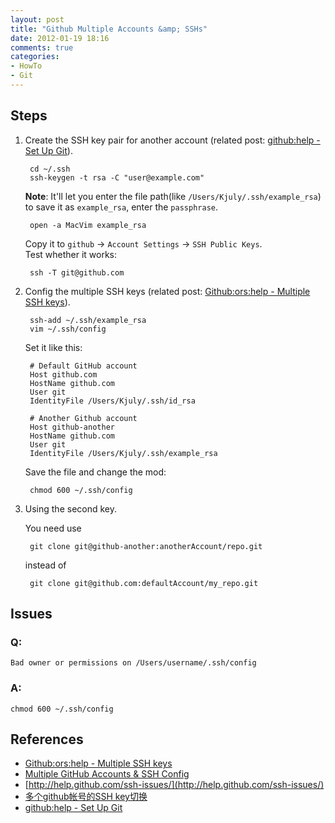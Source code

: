 ```yaml
---
layout: post
title: "Github Multiple Accounts &amp; SSHs"
date: 2012-01-19 18:16
comments: true
categories: 
- HowTo
- Git
---
```


## Steps

1. Create the SSH key pair for another account (related post: [github:help - Set Up Git](http://help.github.com/mac-set-up-git/)).

        cd ~/.ssh  
        ssh-keygen -t rsa -C "user@example.com"

    __Note__: It'll let you enter the file path(like `/Users/Kjuly/.ssh/example_rsa`) to save it as `example_rsa`, enter the `passphrase`.  

        open -a MacVim example_rsa

    Copy it to `github` -> `Account Settings` -> `SSH Public Keys`.  
    Test whether it works:

        ssh -T git@github.com

2. Config the multiple SSH keys (related post: [Github:ors:help - Multiple SSH keys](http://ufz.github.com/help/multiple-ssh-keys/)).

        ssh-add ~/.ssh/example_rsa
        vim ~/.ssh/config

    Set it like this:

        # Default GitHub account
        Host github.com
        HostName github.com
        User git
        IdentityFile /Users/Kjuly/.ssh/id_rsa

        # Another Github account
        Host github-another
        HostName github.com
        User git
        IdentityFile /Users/Kjuly/.ssh/example_rsa

    Save the file and change the mod:

        chmod 600 ~/.ssh/config

3. Using the second key.

    You need use

        git clone git@github-another:anotherAccount/repo.git

    instead of

        git clone git@github.com:defaultAccount/my_repo.git

## Issues
### Q:
    Bad owner or permissions on /Users/username/.ssh/config
### A:
    chmod 600 ~/.ssh/config

## References

- [Github:ors:help - Multiple SSH keys](http://ufz.github.com/help/multiple-ssh-keys/)
- [Multiple GitHub Accounts & SSH Config](http://stackoverflow.com/questions/3225862/multiple-github-accounts-ssh-config)
- [http://help.github.com/ssh-issues/](http://help.github.com/ssh-issues/)
- [多个github帐号的SSH key切换](http://4simple.github.com/docs/multipleSSHkeys/)
- [github:help - Set Up Git](http://help.github.com/mac-set-up-git/)
